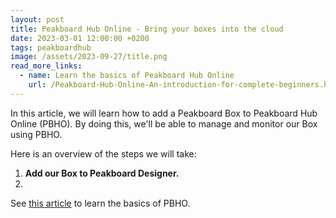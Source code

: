 ```yaml
---
layout: post
title: Peakboard Hub Online - Bring your boxes into the cloud
date: 2023-03-01 12:00:00 +0200
tags: peakboardhub
image: /assets/2023-09-27/title.png
read_more_links:
  - name: Learn the basics of Peakboard Hub Online
    url: /Peakboard-Hub-Online-An-introduction-for-complete-beginners.html
---
```


In this article, we will learn how to add a Peakboard Box to Peakboard Hub Online (PBHO). By doing this, we'll be able to manage and monitor our Box using PBHO.

Here is an overview of the steps we will take:

1. **Add our Box to Peakboard Designer.**
2. 


See [this article](/Peakboard-Hub-Online-An-introduction-for-complete-beginners.html) to learn the basics of PBHO.